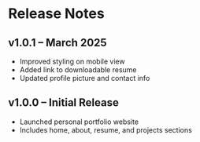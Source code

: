 # Release Notes

## v1.0.1 – March 2025
- Improved styling on mobile view
- Added link to downloadable resume
- Updated profile picture and contact info

## v1.0.0 – Initial Release
- Launched personal portfolio website
- Includes home, about, resume, and projects sections
